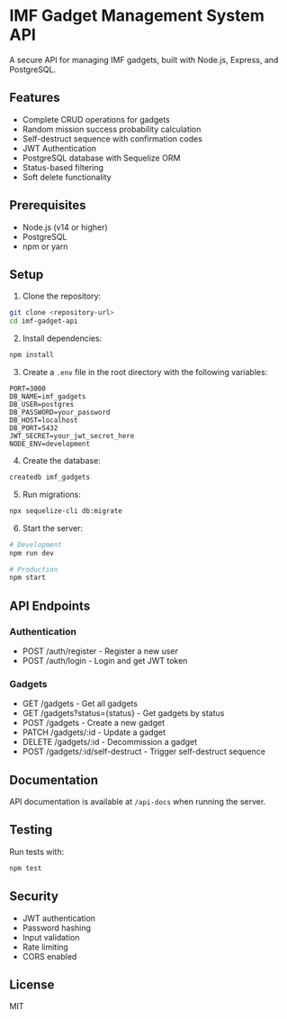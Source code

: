 # IMF Gadget Management System API

A secure API for managing IMF gadgets, built with Node.js, Express, and PostgreSQL.

## Features

- Complete CRUD operations for gadgets
- Random mission success probability calculation
- Self-destruct sequence with confirmation codes
- JWT Authentication
- PostgreSQL database with Sequelize ORM
- Status-based filtering
- Soft delete functionality

## Prerequisites

- Node.js (v14 or higher)
- PostgreSQL
- npm or yarn

## Setup

1. Clone the repository:
```bash
git clone <repository-url>
cd imf-gadget-api
```

2. Install dependencies:
```bash
npm install
```

3. Create a `.env` file in the root directory with the following variables:
```
PORT=3000
DB_NAME=imf_gadgets
DB_USER=postgres
DB_PASSWORD=your_password
DB_HOST=localhost
DB_PORT=5432
JWT_SECRET=your_jwt_secret_here
NODE_ENV=development
```

4. Create the database:
```bash
createdb imf_gadgets
```

5. Run migrations:
```bash
npx sequelize-cli db:migrate
```

6. Start the server:
```bash
# Development
npm run dev

# Production
npm start
```

## API Endpoints

### Authentication
- POST /auth/register - Register a new user
- POST /auth/login - Login and get JWT token

### Gadgets
- GET /gadgets - Get all gadgets
- GET /gadgets?status={status} - Get gadgets by status
- POST /gadgets - Create a new gadget
- PATCH /gadgets/:id - Update a gadget
- DELETE /gadgets/:id - Decommission a gadget
- POST /gadgets/:id/self-destruct - Trigger self-destruct sequence

## Documentation

API documentation is available at `/api-docs` when running the server.

## Testing

Run tests with:
```bash
npm test
```

## Security

- JWT authentication
- Password hashing
- Input validation
- Rate limiting
- CORS enabled

## License

MIT 
